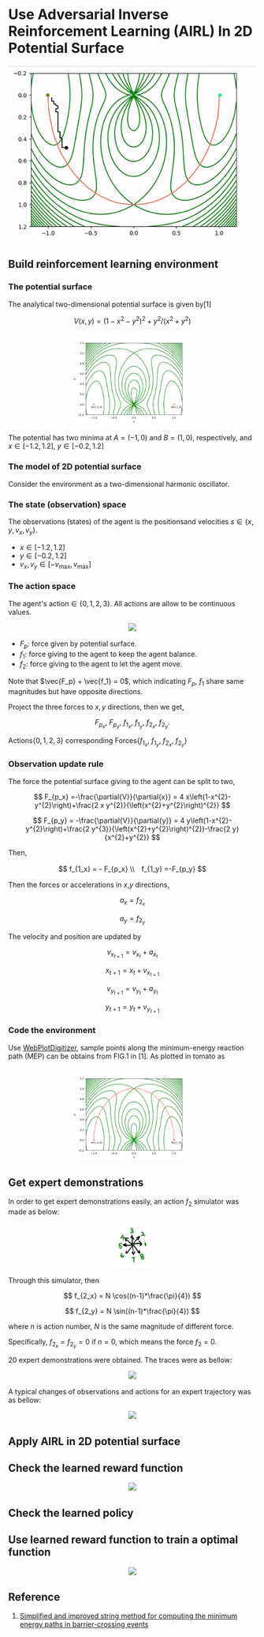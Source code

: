 # Use Adversarial Inverse Reinforcement Learning (AIRL) In 2D Potential Surface

![](./data/learn_result.gif)

## Build reinforcement learning environment

### The potential surface

The analytical two-dimensional potential surface is given by[1]

$$
V(x, y)=\left(1-x^{2}-y^{2}\right)^{2}+y^{2} /\left(x^{2}+y^{2}\right)
$$

<p align='center'>
<img src='./data/potential_surface_ry.png' width='50%'>
</p>

The potential has two minima at $A=(-1,0)$ and $B=(1,0)$, respectively, and $x \in [-1.2, 1.2]$,  $y \in [-0.2, 1.2]$

### The model of 2D potential surface

Consider the environment as a two-dimensional harmonic oscillator. 

### The state (observation) space

The observations (states) of the agent is the positionsand velocities $s \in \{ x, y, v_x, v_y\}$. 

- $x \in [-1.2, 1.2]$
- $y \in [-0.2, 1.2]$
- $v_x,v_y \in [-v_{\text{max}},v_{\text{max}}]$

### The action space

The agent's  $\text{action} \in \{0,1,2,3\}$. All actions are allow to be continuous values.

<p align='center'>
<img src='./data/actions_demo.png' width='50%'>
</p>

- $F_p$: force given by potential surface.
- $f_1$: force giving to the agent to keep the agent balance.
- $f_2$: force giving to the agent to let the agent move.

Note that $\vec{F_p} + \vec{f_1} = 0$, which indicating $F_p$, $f_1$ share same magnitudes but have opposite directions.

Project the three forces to $x,y$ directions, then we get,

$$
F_{p_x},\  F_{p_y},\  f_{1_x},\  f_{1_y},\  f_{2_x},\  f_{2_y}.
$$

$\text{Actions} \{0,1,2,3\}$ corresponding $\text{Forces}\{f_{1_x},\  f_{1_y},\  f_{2_x},\  f_{2_y}\}$

### Observation update rule

The force the potential surface giving to the agent can be split to two, 

$$
F_{p_x} =-\frac{\partial{V}}{\partial{x}} =  4 x\left(1-x^{2}-y^{2}\right)+\frac{2 x y^{2}}{\left(x^{2}+y^{2}\right)^{2}}
$$

$$
F_{p_y} = -\frac{\partial{V}}{\partial{y}} = 4 y\left(1-x^{2}-y^{2}\right)+\frac{2 y^{3}}{\left(x^{2}+y^{2}\right)^{2}}-\frac{2 y}{x^{2}+y^{2}}
$$

Then,

$$
f_{1_x} = - F_{p_x} \\　f_{1_y} =-F_{p_y}
$$

Then the forces or accelerations in $x$,$y$ directions,

$$
a_x = f_{2_x}
$$

$$
a_y = f_{2_y}
$$

The velocity and position are updated by

$$
v_{x_{t+1}} = v_{x_{t}} + a_{x_t}
$$

$$
x_{t+1} = x_{t} + v_{x_{t+1}}  
$$

$$
v_{y_{t+1}} = v_{y_{t}} + a_{y_t}
$$

$$
y_{t+1} = y_{t} + v_{y_{t+1}}
$$

### Code the environment

Use [WebPlotDigitizer](https://apps.automeris.io/wpd/), sample points along the minimum-energy reaction path (MEP) can be obtains from FIG.1 in [1].  As plotted in tomato as 

<p align='center'>
<img src='./data/potential_surface_with_expert.png' width='50%'>
</p>

## Get expert demonstrations

In order to get expert demonstrations easily, an action $f_2$ simulator was made as below:

<p align='center'>
<img src='./data/actions.png' width='20%'>
</p>

Through this simulator, then

$$
f_{2_x} = N \cos((n-1)*\frac{\pi}{4})
$$

$$
f_{2_y} = N \sin((n-1)*\frac{\pi}{4})
$$

where $n$ is action number, $N$ is the same magnitude of different force. 

Specifically, $f_{2_x} = f_{2_y} =0$ if $n=0$, which means the force $f_2=0$.

20 expert demonstrations were obtained. The traces were as bellow:

<p align='center'>
<img src='./data/experts.png' width='50%'>
</p>

A typical changes of observations and actions for an expert trajectory was as bellow:

<p align='center'>
<img src='./data/ep_10.png' width='100%'>
</p>

## Apply AIRL in 2D potential surface

## Check the learned reward function

<p align='center'>
<img src='./data/103900_learned_rewards.png' width='50%'>
</p>

## Check the learned policy

## Use learned reward function to train a optimal function

<p align='center'>
<img src='./data/trace_26900.png' width='50%'>
</p>

## Reference

1. [Simplified and improved string method for computing the minimum energy paths in barrier-crossing events](https://www.researchgate.net/publication/6351826_Simplified_and_Improved_String_Method_for_Computing_the_Minimum_Energy_Paths_in_Barrier_Crossing_Events)
